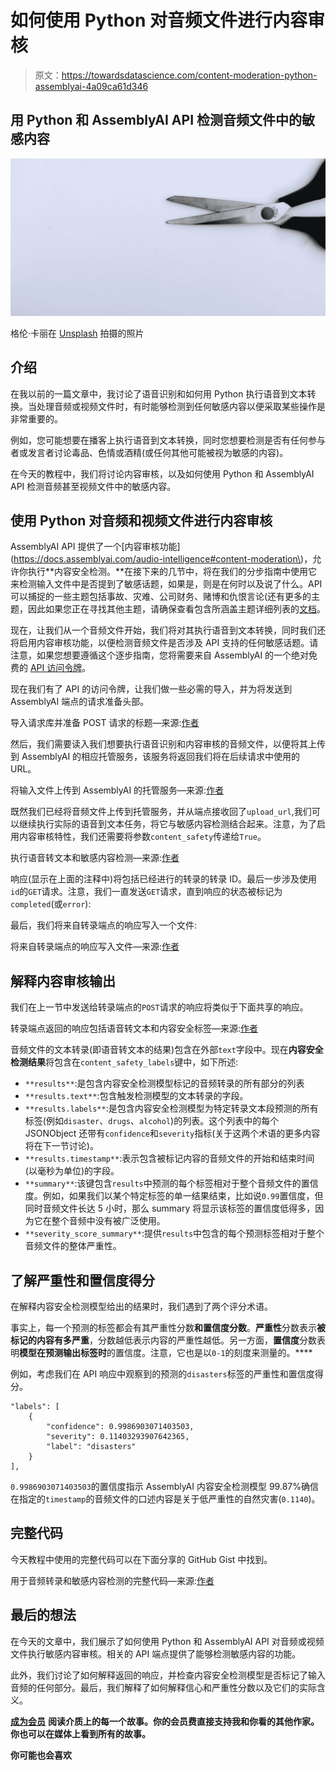 # 如何使用 Python 对音频文件进行内容审核

> 原文：<https://towardsdatascience.com/content-moderation-python-assemblyai-4a09ca61d346>

## 用 Python 和 AssemblyAI API 检测音频文件中的敏感内容

![](img/8072e098f61b16b49898d0b68748b322.png)

格伦·卡丽在 [Unsplash](https://unsplash.com/s/photos/scissor?utm_source=unsplash&utm_medium=referral&utm_content=creditCopyText) 拍摄的照片

## 介绍

在我以前的一篇文章中，我讨论了语音识别和如何用 Python 执行语音到文本转换。当处理音频或视频文件时，有时能够检测到任何敏感内容以便采取某些操作是非常重要的。

例如，您可能想要在播客上执行语音到文本转换，同时您想要检测是否有任何参与者或发言者讨论毒品、色情或酒精(或任何其他可能被视为敏感的内容)。

在今天的教程中，我们将讨论内容审核，以及如何使用 Python 和 AssemblyAI API 检测音频甚至视频文件中的敏感内容。

## 使用 Python 对音频和视频文件进行内容审核

AssemblyAI API 提供了一个[内容审核功能](https://docs.assemblyai.com/audio-intelligence#content-moderation\)，允许你执行**内容安全检测。**在接下来的几节中，将在我们的分步指南中使用它来检测输入文件中是否提到了敏感话题，如果是，则是在何时以及说了什么。API 可以捕捉的一些主题包括事故、灾难、公司财务、赌博和仇恨言论(还有更多的主题，因此如果您正在寻找其他主题，请确保查看包含所涵盖主题详细列表的[文档](https://docs.assemblyai.com/audio-intelligence#content-moderation)。

现在，让我们从一个音频文件开始，我们将对其执行语音到文本转换，同时我们还将启用内容审核功能，以便检测音频文件是否涉及 API 支持的任何敏感话题。请注意，如果您想要遵循这个逐步指南，您将需要来自 AssemblyAI 的一个绝对免费的 [API 访问令牌](https://app.assemblyai.com/signup)。

现在我们有了 API 的访问令牌，让我们做一些必需的导入，并为将发送到 AssemblyAI 端点的请求准备头部。

导入请求库并准备 POST 请求的标题—来源:[作者](https://gmyrianthous.medium.com/)

然后，我们需要读入我们想要执行语音识别和内容审核的音频文件，以便将其上传到 AssemblyAI 的相应托管服务，该服务将返回我们将在后续请求中使用的 URL。

将输入文件上传到 AssemblyAI 的托管服务—来源:[作者](https://gmyrianthous.medium.com/)

既然我们已经将音频文件上传到托管服务，并从端点接收回了`upload_url`,我们可以继续执行实际的语音到文本任务，将它与敏感内容检测结合起来。注意，为了启用内容审核特性，我们还需要将参数`content_safety`传递给`True`。

执行语音转文本和敏感内容检测—来源:[作者](https://gmyrianthous.medium.com/)

响应(显示在上面的注释中)将包括已经进行的转录的转录 ID。最后一步涉及使用`id`的`GET`请求。注意，我们一直发送`GET`请求，直到响应的状态被标记为`completed`(或`error`):

最后，我们将来自转录端点的响应写入一个文件:

将来自转录端点的响应写入文件—来源:[作者](https://gmyrianthous.medium.com/)

## 解释内容审核输出

我们在上一节中发送给转录端点的`POST`请求的响应将类似于下面共享的响应。

转录端点返回的响应包括语音转文本和内容安全标签—来源:[作者](https://gmyrianthous.medium.com/)

音频文件的文本转录(即语音转文本的结果)包含在外部`text`字段中。现在**内容安全检测结果**将包含在`content_safety_labels`键中，如下所述:

*   `**results**`:是包含内容安全检测模型标记的音频转录的所有部分的列表
*   `**results.text**`:包含触发检测模型的文本转录的字段。
*   `**results.labels**`:是包含内容安全检测模型为特定转录文本段预测的所有标签(例如`disaster`、`drugs`、`alcohol`)的列表。这个列表中的每个 JSONObject 还带有`confidence`和`severity`指标(关于这两个术语的更多内容将在下一节讨论)。
*   `**results.timestamp**`:表示包含被标记内容的音频文件的开始和结束时间(以毫秒为单位)的字段。
*   `**summary**`:该键包含`results`中预测的每个标签相对于整个音频文件的置信度。例如，如果我们以某个特定标签的单一结果结束，比如说`0.99`置信度，但同时音频文件长达 5 小时，那么 summary 将显示该标签的置信度低得多，因为它在整个音频中没有被广泛使用。
*   `**severity_score_summary**`:提供`results`中包含的每个预测标签相对于整个音频文件的整体严重性。

## 了解严重性和置信度得分

在解释内容安全检测模型给出的结果时，我们遇到了两个评分术语。

事实上，每一个预测的标签都会有其严重性分数**和置信度分数**。**严重性**分数表示**被标记的内容有多严重**，分数越低表示内容的严重性越低。另一方面，**置信度**分数表明**模型在预测输出标签时**的置信度。注意，它也是以`0-1`的刻度来测量的。****

例如，考虑我们在 API 响应中观察到的预测的`disasters`标签的严重性和置信度得分。

```
"labels": [
    {
        "confidence": 0.9986903071403503,
        "severity": 0.11403293907642365,
        "label": "disasters"
    }
],
```

`0.9986903071403503`的置信度指示 AssemblyAI 内容安全检测模型 99.87%确信在指定的`timestamp`的音频文件的口述内容是关于低严重性的自然灾害(`0.1140`)。

## 完整代码

今天教程中使用的完整代码可以在下面分享的 GitHub Gist 中找到。

用于音频转录和敏感内容检测的完整代码—来源:[作者](https://gmyrianthous.medium.com/)

## 最后的想法

在今天的文章中，我们展示了如何使用 Python 和 AssemblyAI API 对音频或视频文件执行敏感内容审核。相关的 API 端点提供了能够检测敏感内容的功能。

此外，我们讨论了如何解释返回的响应，并检查内容安全检测模型是否标记了输入音频的任何部分。最后，我们解释了如何解释信心和严重性分数以及它们的实际含义。

[**成为会员**](https://gmyrianthous.medium.com/membership) **阅读介质上的每一个故事。你的会员费直接支持我和你看的其他作家。你也可以在媒体上看到所有的故事。**

[](https://gmyrianthous.medium.com/membership)  

**你可能也会喜欢**

[](/speech-recognition-python-assemblyai-bb5024d322d8)  [](/real-time-speech-recognition-python-assemblyai-13d35eeed226)  [](/sentiment-analysis-assemblyai-python-a4686967e0fc) 
